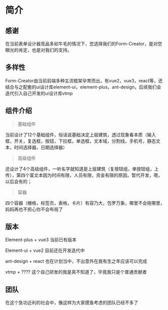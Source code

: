 # 简介

## 感谢
在当前表单设计器竞品多如牛毛的情况下，您选择我们的Form-Creator，是对您眼光的肯定，也是对我们的支持。

## 多样性
Form-Creator由当前前端多种主流框架孕育而出，有vue2，vue3，react等，还结合与之配套的ui设计库element-ui，element-plus，ant-design，后续我们会迭代引入自己开发的ui设计库vtmp

## 组件介绍
> 基础组件

当前设计了12个基础组件，俗话说基础决定上层建筑，透过现象看本质（输入框，开关，复选框，按钮，下拉框，单选框，文本域，分割线，手机号，静态文本，时间选择器，日期选择器）
> 高级组件

还设计了4个高级组件，一听名字就知道是上层建筑（复按钮组，单按钮组，上传），第四个富文本因为时间有限，人员有限，资金有限的原因，暂代开发，嗯，以后会有的；


> 容器

四个容器（栅格，标签页，表格，卡片）有容乃大，包罗万象，哪里不会拖哪里，妈妈再也不担心你不会布局了


## 版本
Element-plus + vue3 当前已有版本

Element-ui + vue2 目前还在开发迭代中

ant-design + react 也在计划当中，不出意外在我有生之年应该可以完成

vtmp + ???? 这个自己研发的我是真不知道了，毕竟我只是个普通贡献者

<script setup>
import { VPTeamMembers } from 'vitepress/theme'

const members = [
  {
    avatar: '/1.jpeg',
    name: 'Zhang Xin',
    title: '创造者',
    links: [
      { icon: 'github', link: '' },
      { icon: 'twitter', link: '' }
    ]
  },
   {
    avatar: '/4.jpeg',
    name: 'Lin Zi Yang',
    title: '普通贡献者',
    links: [
      { icon: 'github', link: '' },
      { icon: 'twitter', link: '' }
    ]
  },
    {
    avatar: '/2.jpeg',
    name: 'Zhang Rui',
    title: '主要贡献者',
    links: [
      { icon: 'github', link: '' },
      { icon: 'twitter', link: '' }
    ]
  },
    {
    avatar: '/3.png',
    name: 'Hu Ze Zhou',
    title: '主要贡献者',
    links: [
      { icon: 'github', link: '' },
      { icon: 'twitter', link: '' }
    ]
  },
   
]
</script>

## 团队
在这个急功近利的社会中，像这样为大家摸鱼考虑的团队已经不多了
<VPTeamMembers size="small" :members="members" />

